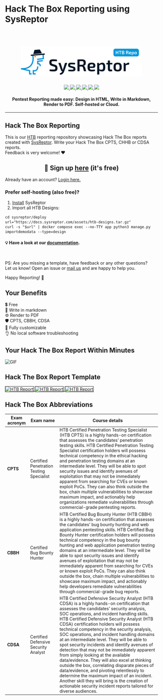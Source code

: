 # Hack The Box Reporting using SysReptor
<h1 align="center">
    <br>
    <a href="https://docs.sysreptor.com/"><img src="/assets/logo.png" alt="SysReptor"></a>
</h1>

<p align="center">
<a href="https://github.com/syslifters/sysreptor/">
    <img src="https://img.shields.io/github/stars/Syslifters/sysreptor?color=yellow&style=flat-square">
</a>
<a href="https://github.com/syslifters/sysreptor/releases/latest">
    <img src="https://img.shields.io/github/v/release/syslifters/sysreptor?color=green&style=flat-square">
</a>
<a href="https://github.com/syslifters/sysreptor/releases/latest">
    <img src="https://img.shields.io/github/release-date/syslifters/sysreptor?color=blue&style=flat-square">
</a>
<a href="https://github.com/syslifters/sysreptor/releases/latest">
    <img src="https://img.shields.io/github/repo-size/syslifters/sysreptor?color=red&style=flat-square">
</a>
<a href="https://www.linkedin.com/company/syslifters/">
    <img src="https://img.shields.io/badge/-Linkedin-blue?style=flat-square&logo=linkedin">
</a>
<a href="https://twitter.com/intent/user?screen_name=sysreptor">
    <img src="https://img.shields.io/twitter/follow/sysreptor?style=social">
</a>
</p>

<h4 align="center">Pentest Reporting made easy: Design in HTML, Write in Markdown, Render to PDF. Self-hosted or Cloud.</h4>

---

## Hack The Box Reporting
This is our [HTB](https://www.hackthebox.com/) reporting repository showcasing Hack The Box reports created with [SysReptor](https://github.com/Syslifters/sysreptor). Write your Hack The Box CPTS, CHHB or CDSA reports.  
Feedback is very welcome! ❤️

<h2 align="center">🚀 Sign up <a class="md-button" href="https://htb.sysreptor.com/htb/signup/">here</a> (it's free)</h2>

Already have an account? [Login here.](https://labs.sysre.pt)
<br>

### Prefer self-hosting (also free)?

1. [Install](https://docs.sysreptor.com/setup/installation/) SysReptor 
2. Import all HTB Designs:

```shell linenums="1"
cd sysreptor/deploy
url="https://docs.sysreptor.com/assets/htb-designs.tar.gz"
curl -s "$url" | docker compose exec --no-TTY app python3 manage.py importdemodata --type=design
```

<h4>💡 Have a look at our <a class="md-button" href="https://docs.sysreptor.com/">documentation</a>.</h4>
<br>

PS: Are you missing a template, have feedback or any other questions?  
Let us know! Open an issue or [mail us](https://docs.sysreptor.com/contact-us/) and are happy to help you.

Happy Reporting! 🦖  


## Your Benefits
💲 Free  
📝 Write in markdown  
⚙️ Render to PDF  
🛡️ CPTS, CBBH, CDSA </br>
🚀 Fully customizable  
👌  No local software troubleshooting


## Your Hack The Box Report Within Minutes
![GIF](https://docs.sysreptor.com/images/cpts-reporting.gif)


## Hack The Box Report Template
<p float="left">
<a href="https://docs.sysreptor.com/assets/reports/HTB-CPTS-Report.pdf">
<img width="250" alt="HTB Report" src="https://docs.sysreptor.com/assets/reports/HTB-CPTS-Report-Preview.png" style="border:1px solid;">
</a>

<a href="https://docs.sysreptor.com/assets/reports/HTB-CBBH-Report.pdf">
<img width="250" alt="HTB Report" src="https://docs.sysreptor.com/assets/reports/HTB-CBBH-Report-Preview.png" style="border:1px solid;">
</a>

<a href="https://docs.sysreptor.com/assets/reports/HTB-CDSA-Report.pdf">
<img width="250" alt="HTB Report" src="https://docs.sysreptor.com/assets/reports/HTB-CDSA-Report-Preview.png" style="border:1px solid;">
</a>
</p>

## Hack The Box Abbreviations

Exam acronym | Exam name                                         | Course details
-------------|---------------------------------------------------|-------------------
**CPTS**     | Certified Penetration Testing Specialist          | HTB Certified Penetration Testing Specialist (HTB CPTS) is a highly hands-on certification that assesses the candidates’ penetration testing skills. HTB Certified Penetration Testing Specialist certification holders will possess technical competency in the ethical hacking and penetration testing domains at an intermediate level. They will be able to spot security issues and identify avenues of exploitation that may not be immediately apparent from searching for CVEs or known exploit PoCs. They can also think outside the box, chain multiple vulnerabilities to showcase maximum impact, and actionably help organizations remediate vulnerabilities through commercial-grade pentesting reports.
**CBBH**     | Certified Bug Bounty Hunter                       | HTB Certified Bug Bounty Hunter (HTB CBBH) is a highly hands-on certification that assesses the candidates’ bug bounty hunting and web application pentesting skills. HTB Certified Bug Bounty Hunter certification holders will possess technical competency in the bug bounty hunting and web application penetration testing domains at an intermediate level. They will be able to spot security issues and identify avenues of exploitation that may not be immediately apparent from searching for CVEs or known exploit PoCs. They can also think outside the box, chain multiple vulnerabilities to showcase maximum impact, and actionably help developers remediate vulnerabilities through commercial-grade bug reports.
**CDSA**     | Certified Defensive Security Analyst              | HTB Certified Defensive Security Analyst (HTB CDSA) is a highly hands-on certification that assesses the candidates’ security analysis, SOC operations, and incident handling skills. HTB Certified Defensive Security Analyst (HTB CDSA) certification holders will possess technical competency in the security analysis, SOC operations, and incident handling domains at an intermediate level. They will be able to spot security incidents and identify avenues of detection that may not be immediately apparent from simply looking at the available data/evidence. They will also excel at thinking outside the box, correlating disparate pieces of data/evidence, and pivoting relentlessly to determine the maximum impact of an incident. Another skill they will bring is the creation of actionable security incident reports tailored for diverse audiences.
